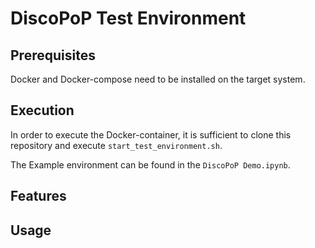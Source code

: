# DiscoPoP Test Environment

## Prerequisites
Docker and Docker-compose need to be installed on the target system.

## Execution
In order to execute the Docker-container, it is sufficient to clone this repository and execute `start_test_environment.sh`.

The Example environment can be found in the `DiscoPoP Demo.ipynb`.

## Features

## Usage

